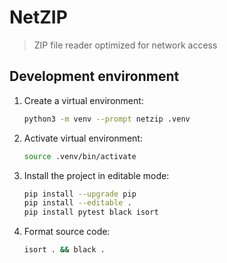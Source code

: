# NetZIP

> ZIP file reader optimized for network access

## Development environment

1. Create a virtual environment:
   ```sh
   python3 -m venv --prompt netzip .venv
   ```

2. Activate virtual environment:
   ```sh
   source .venv/bin/activate
   ```

3. Install the project in editable mode:
   ```sh
   pip install --upgrade pip
   pip install --editable .
   pip install pytest black isort
   ```

4. Format source code:
   ```sh
   isort . && black .
   ```
